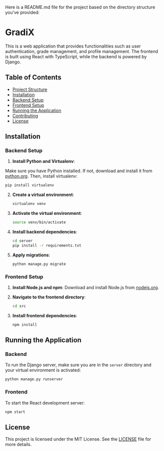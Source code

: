 Here is a README.md file for the project based on the directory structure you've provided:

# GradiX

This is a web application that provides functionalities such as user authentication, grade management, and profile management. The frontend is built using React with TypeScript, while the backend is powered by Django.

## Table of Contents

- [Project Structure](#project-structure)
- [Installation](#installation)
- [Backend Setup](#backend-setup)
- [Frontend Setup](#frontend-setup)
- [Running the Application](#running-the-application)
- [Contributing](#contributing)
- [License](#license)

## Installation

### Backend Setup

1. **Install Python and Virtualenv**: 

Make sure you have Python installed. If not, download and install it from [python.org](https://www.python.org/). Then, install virtualenv:

   ```bash
   pip install virtualenv
   ```

2. **Create a virtual environment**:

   ```bash
   virtualenv venv
   ```

3. **Activate the virtual environment**:

      ```bash
      source venv/bin/activate
      ```

4. **Install backend dependencies**:

   ```bash
   cd server
   pip install -r requirements.txt
   ```

5. **Apply migrations**:

   ```bash
   python manage.py migrate
   ```

### Frontend Setup

1. **Install Node.js and npm**: Download and install Node.js from [nodejs.org](https://nodejs.org/).

2. **Navigate to the frontend directory**:

   ```bash
   cd src
   ```

3. **Install frontend dependencies**:

   ```bash
   npm install
   ```

## Running the Application

### Backend

To run the Django server, make sure you are in the `server` directory and your virtual environment is activated:

```bash
python manage.py runserver
```

### Frontend

To start the React development server:

```bash
npm start
```

## License

This project is licensed under the MIT License. See the [LICENSE](LICENSE) file for more details.
